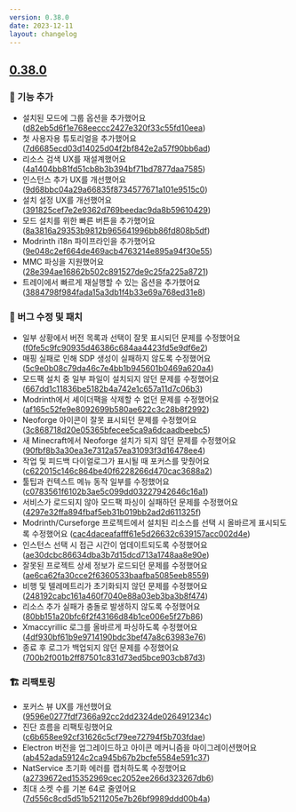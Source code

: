 ```yaml
---
version: 0.38.0
date: 2023-12-11
layout: changelog
---
```

## [0.38.0](#0.38.0)

### 🚀 기능 추가

- 설치된 모드에 그룹 옵션을 추가했어요 ([d82eb5d6f1e768eeccc2427e320f33c55fd10eea](https://github.com/Voxelum/x-minecraft-launcher/commit/d82eb5d6f1e768eeccc2427e320f33c55fd10eea))
- 첫 사용자용 튜토리얼을 추가했어요 ([7d6685ecd03d14025d04f2bf842e2a57f90bb6ad](https://github.com/Voxelum/x-minecraft-launcher/commit/7d6685ecd03d14025d04f2bf842e2a57f90bb6ad))
- 리소스 검색 UX를 재설계했어요 ([4a1404bb81fd51cb8b3b394bf71bd7877daa7585](https://github.com/Voxelum/x-minecraft-launcher/commit/4a1404bb81fd51cb8b3b394bf71bd7877daa7585))
- 인스턴스 추가 UX를 개선했어요 ([9d68bbc04a29a66835f8734577671a101e9515c0](https://github.com/Voxelum/x-minecraft-launcher/commit/9d68bbc04a29a66835f8734577671a101e9515c0))
- 설치 설정 UX를 개선했어요 ([391825cef7e2e9362d769beedac9da8b59610429](https://github.com/Voxelum/x-minecraft-launcher/commit/391825cef7e2e9362d769beedac9da8b59610429))
- 모드 설치를 위한 빠른 버튼을 추가했어요 ([8a3816a29353b9812b965641996bb86fd808b5df](https://github.com/Voxelum/x-minecraft-launcher/commit/8a3816a29353b9812b965641996bb86fd808b5df))
- Modrinth i18n 파이프라인을 추가했어요 ([9e048c2ef664de469acb4763214e895a94f30e55](https://github.com/Voxelum/x-minecraft-launcher/commit/9e048c2ef664de469acb4763214e895a94f30e55))
- MMC 파싱을 지원했어요 ([28e394ae16862b502c891527de9c25fa225a8721](https://github.com/Voxelum/x-minecraft-launcher/commit/28e394ae16862b502c891527de9c25fa225a8721))
- 트레이에서 빠르게 재실행할 수 있는 옵션을 추가했어요 ([3884798f984fada15a3db1f4b33e69a768ed31e8](https://github.com/Voxelum/x-minecraft-launcher/commit/3884798f984fada15a3db1f4b33e69a768ed31e8))

### 🐛 버그 수정 및 패치

- 일부 상황에서 버전 목록과 선택이 잘못 표시되던 문제를 수정했어요 ([f0fe5c9fc90935d46386c684aa4423fd5e9df6e2](https://github.com/Voxelum/x-minecraft-launcher/commit/f0fe5c9fc90935d46386c684aa4423fd5e9df6e2))
- 매핑 실패로 인해 SDP 생성이 실패하지 않도록 수정했어요 ([5c9e0b08c79da46c7e4bb1b945601b0469a620a4](https://github.com/Voxelum/x-minecraft-launcher/commit/5c9e0b08c79da46c7e4bb1b945601b0469a620a4))
- 모드팩 설치 중 일부 파일이 설치되지 않던 문제를 수정했어요 ([667dd1c11836be5182b4a742e1c657a11d7c06b3](https://github.com/Voxelum/x-minecraft-launcher/commit/667dd1c11836be5182b4a742e1c657a11d7c06b3))
- Modrinth에서 셰이더팩을 삭제할 수 없던 문제를 수정했어요 ([af165c52fe9e8092699b580ae622c3c28b8f2992](https://github.com/Voxelum/x-minecraft-launcher/commit/af165c52fe9e8092699b580ae622c3c28b8f2992))
- Neoforge 아이콘이 잘못 표시되던 문제를 수정했어요 ([3c868718d20e05365bfecee5ca9a6dcaadbeebc5](https://github.com/Voxelum/x-minecraft-launcher/commit/3c868718d20e05365bfecee5ca9a6dcaadbeebc5))
- 새 Minecraft에서 Neoforge 설치가 되지 않던 문제를 수정했어요 ([90fbf8b3a30ea3e7312a57ea31093f3d16478ee4](https://github.com/Voxelum/x-minecraft-launcher/commit/90fbf8b3a30ea3e7312a57ea31093f3d16478ee4))
- 작업 및 피드백 다이얼로그가 표시될 때 포커스를 맞췄어요 ([c622015c146c864be40f6228266d470cac3688a2](https://github.com/Voxelum/x-minecraft-launcher/commit/c622015c146c864be40f6228266d470cac3688a2))
- 툴팁과 컨텍스트 메뉴 동작 일부를 수정했어요 ([c0783561f6102b3ae5c099dd03227942646c16a1](https://github.com/Voxelum/x-minecraft-launcher/commit/c0783561f6102b3ae5c099dd03227942646c16a1))
- 서비스가 로드되지 않아 모드팩 파싱이 실패하던 문제를 수정했어요 ([4297e32ffa894fbaf5eb31b019bb2ad2d611325f](https://github.com/Voxelum/x-minecraft-launcher/commit/4297e32ffa894fbaf5eb31b019bb2ad2d611325f))
- Modrinth/Curseforge 프로젝트에서 설치된 리소스를 선택 시 올바르게 표시되도록 수정했어요 ([cac4daceafafff61e5d26632c639157acc002d4e](https://github.com/Voxelum/x-minecraft-launcher/commit/cac4daceafafff61e5d26632c639157acc002d4e))
- 인스턴스 선택 시 접근 시간이 업데이트되도록 수정했어요 ([ae30dcbc86634dba3b7d15dcd713a1748aa8e90e](https://github.com/Voxelum/x-minecraft-launcher/commit/ae30dcbc86634dba3b7d15dcd713a1748aa8e90e))
- 잘못된 프로젝트 상세 정보가 로드되던 문제를 수정했어요 ([ae6ca62fa30cce2f6360533baafba5085eeb8559](https://github.com/Voxelum/x-minecraft-launcher/commit/ae6ca62fa30cce2f6360533baafba5085eeb8559))
- 비행 및 텔레메트리가 초기화되지 않던 문제를 수정했어요 ([248192cabc161a460f7040e88a03eb3ba3b8f474](https://github.com/Voxelum/x-minecraft-launcher/commit/248192cabc161a460f7040e88a03eb3ba3b8f474))
- 리소스 추가 실패가 충돌로 발생하지 않도록 수정했어요 ([80bb151a20bfc6f2f43166d84b1ce006e5f27b86](https://github.com/Voxelum/x-minecraft-launcher/commit/80bb151a20bfc6f2f43166d84b1ce006e5f27b86))
- Xmaccyrillic 로그를 올바르게 파싱하도록 수정했어요 ([4df930bf61b9e9714190bdc3bef47a8c63983e76](https://github.com/Voxelum/x-minecraft-launcher/commit/4df930bf61b9e9714190bdc3bef47a8c63983e76))
- 종료 후 로그가 백업되지 않던 문제를 수정했어요 ([700b2f001b2ff87501c831d73ed5bce903cb87d3](https://github.com/Voxelum/x-minecraft-launcher/commit/700b2f001b2ff87501c831d73ed5bce903cb87d3))

### 🏗️ 리팩토링

- 포커스 뷰 UX를 개선했어요 ([9596e0277fdf7366a92cc2dd2324de026491234c](https://github.com/Voxelum/x-minecraft-launcher/commit/9596e0277fdf7366a92cc2dd2324de026491234c))
- 진단 흐름을 리팩토링했어요 ([c6b658ee92cf31626c5cf79ee72794f5b703fdae](https://github.com/Voxelum/x-minecraft-launcher/commit/c6b658ee92cf31626c5cf79ee72794f5b703fdae))
- Electron 버전을 업그레이드하고 아이콘 메커니즘을 마이그레이션했어요 ([ab452ada59124c2ca945b67b2bcfe5584e591c37](https://github.com/Voxelum/x-minecraft-launcher/commit/ab452ada59124c2ca945b67b2bcfe5584e591c37))
- NatService 초기화 에러를 캡처하도록 수정했어요 ([a2739672ed15352969cec2052ee266d323267db6](https://github.com/Voxelum/x-minecraft-launcher/commit/a2739672ed15352969cec2052ee266d323267db6))
- 최대 소켓 수를 기본 64로 줄였어요 ([7d556c8cd5d51b5211205e7b26bf9989ddd00b4a](https://github.com/Voxelum/x-minecraft-launcher/commit/7d556c8cd5d51b5211205e7b26bf9989ddd00b4a))

